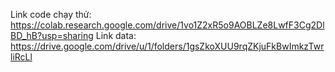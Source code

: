 Link code chạy thử:
https://colab.research.google.com/drive/1vo1Z2xR5o9AOBLZe8LwfF3Cg2DlBD_hB?usp=sharing
Link data:
https://drive.google.com/drive/u/1/folders/1gsZkoXUU9rqZKjuFkBwImkzTwrliRcLl
